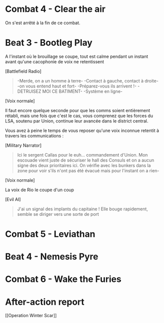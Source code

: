# Combat 4 - Clear the air

On s'est arrêté à la fin de ce combat.

# Beat 3 - Bootleg Play

A l'instant où le brouillage se coupe, tout  est calme pendant un instant avant qu'une cacophonie de voix ne retentissent

[Battlefield Radio]

> -Merde, on a un homme à terre-
> -Contact à gauche, contact à droite-
> -on vous entend haut et fort-
> -Préparez-vous ils arrivent !-
> -DETRUISEZ MOI CE BATIMENT-
> -Système en ligne-

[Voix normale]

Il faut encore quelque seconde pour que les comms soient entièrement rétabli, mais une fois que c'est le cas, vous comprenez que les forces du LSA, soutenu par Union, continue leur avancée dans le district central.

Vous avez à peine le temps de vous reposer qu'une voix inconnue retentit à travers les communications : 

[Military Narrator]

> Ici le sergent Callas pour le euh… commandement d'Union. Mon escouade vient juste de sécuriser le hall des Consuls et on a aucun signe des deux prioritaires ici. On vérifie avec les bunkers dans la zone pour voir s'ils n'ont pas été évacué mais pour l'instant on a rien-

[Voix normale]

La voix de Rio le coupe d'un coup

[Evil AI]

>J'ai un signal des implants du capitaine ! Elle bouge rapidement, semble se diriger vers une sorte de port



# Combat 5 - Leviathan

# Beat 4 - Nemesis Pyre

# Combat 6 - Wake the Furies

# After-action report

[[Operation Winter Scar]]